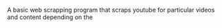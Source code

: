 A  basic web scrapping program  that   scraps  youtube  for particular videos and content  depending on the 

